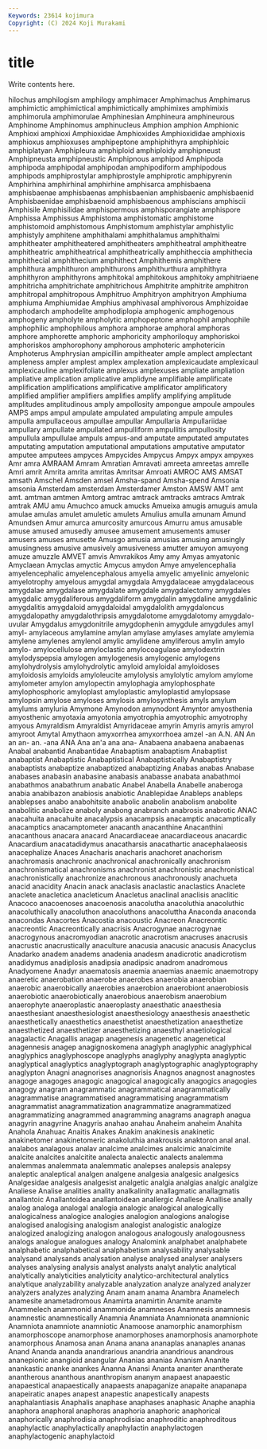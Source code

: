 ```yaml
---
Keywords: 23614 kojimura
Copyright: (C) 2024 Koji Murakami
---
```


# title

Write contents here.



hilochus amphilogism amphilogy amphimacer Amphimachus Amphimarus amphimictic
amphimictical amphimictically amphimixes amphimixis amphimorula amphimorulae Amphinesian Amphineura amphineurous Amphinome
Amphinomus amphinucleus Amphion amphion Amphionic Amphioxi amphioxi Amphioxidae Amphioxides Amphioxididae
amphioxis amphioxus amphioxuses amphipeptone amphiphithyra amphiphloic amphiplatyan Amphipleura amphiploid amphiploidy
amphipneust Amphipneusta amphipneustic Amphipnous amphipod Amphipoda amphipoda amphipodal amphipodan amphipodiform
amphipodous amphipods amphiprostylar amphiprostyle amphiprotic amphipyrenin Amphirhina amphirhinal amphirhine amphisarca
amphisbaena amphisbaenae amphisbaenas amphisbaenian amphisbaenic amphisbaenid Amphisbaenidae amphisbaenoid amphisbaenous amphiscians
amphiscii Amphisile Amphisilidae amphispermous amphisporangiate amphispore Amphissa Amphissus Amphistoma amphistomatic
amphistome amphistomoid amphistomous Amphistomum amphistylar amphistylic amphistyly amphitene amphithalami amphithalamus
amphithalmi amphitheater amphitheatered amphitheaters amphitheatral amphitheatre amphitheatric amphitheatrical amphitheatrically amphitheccia
amphithecia amphithecial amphithecium amphithect Amphithemis amphithere amphithura amphithuron amphithurons amphithurthura
amphithyra amphithyron amphithyrons amphitokal amphitokous amphitoky amphitriaene amphitricha amphitrichate amphitrichous
Amphitrite amphitrite amphitron amphitropal amphitropous Amphitruo Amphitryon amphitryon Amphiuma amphiuma
Amphiumidae Amphius amphivasal amphivorous Amphizoidae amphodarch amphodelite amphodiplopia amphogenic amphogenous
amphogeny ampholyte ampholytic amphopeptone amphophil amphophile amphophilic amphophilous amphora amphorae
amphoral amphoras amphore amphorette amphoric amphoricity amphoriloquy amphoriskoi amphoriskos amphorophony
amphorous amphoteric amphotericin Amphoterus Amphrysian ampicillin ampitheater ample amplect amplectant
ampleness ampler amplest amplex amplexation amplexicaudate amplexicaul amplexicauline amplexifoliate amplexus
amplexuses ampliate ampliation ampliative amplication amplicative amplidyne amplifiable amplificate amplification
amplifications amplificative amplificator amplificatory amplified amplifier amplifiers amplifies amplify amplifying
amplitude amplitudes amplitudinous amply ampollosity ampongue ampoule ampoules AMPS amps
ampul ampulate ampulated ampulating ampule ampules ampulla ampullaceous ampullae ampullar
Ampullaria Ampullariidae ampullary ampullate ampullated ampulliform ampullitis ampullosity ampullula ampullulae
ampuls ampus-and amputate amputated amputates amputating amputation amputational amputations amputative
amputator amputee amputees ampyces Ampycides Ampycus Ampyx ampyx ampyxes Amr
amra AMRAAM Amram Amratian Amravati amreeta amreetas amrelle Amri amrit
Amrita amrita amritas Amritsar Amroati AMROC AMS AMSAT amsath Amschel
Amsden amsel Amsha-spand Amsha-spend Amsonia amsonia Amsterdam amsterdam Amsterdamer Amston
AMSW AMT amt amt. amtman amtmen Amtorg amtrac amtrack amtracks
amtracs Amtrak amtrak AMU amu Amuchco amuck amucks Amueixa amugis
amuguis amula amulae amulas amulet amuletic amulets Amulius amulla amunam
Amund Amundsen Amur amurca amurcosity amurcous Amurru amus amusable amuse
amused amusedly amusee amusement amusements amuser amusers amuses amusette Amusgo
amusia amusias amusing amusingly amusingness amusive amusively amusiveness amutter amuyon
amuyong amuze amuzzle AMVET amvis Amvrakikos Amy amy Amyas amyatonic
Amyclaean Amyclas amyctic Amycus amydon Amye amyelencephalia amyelencephalic amyelencephalous amyelia
amyelic amyelinic amyelonic amyelotrophy amyelous amygdal amygdala Amygdalaceae amygdalaceous amygdalae
amygdalase amygdalate amygdale amygdalectomy amygdales amygdalic amygdaliferous amygdaliform amygdalin amygdaline
amygdalinic amygdalitis amygdaloid amygdaloidal amygdalolith amygdaloncus amygdalopathy amygdalothripsis amygdalotome amygdalotomy
amygdalo-uvular Amygdalus amygdonitrile amygdophenin amygdule amygdules amyl amyl- amylaceous amylamine
amylan amylase amylases amylate amylemia amylene amylenes amylenol amylic amylidene
amyliferous amylin amylo amylo- amylocellulose amyloclastic amylocoagulase amylodextrin amylodyspepsia amylogen
amylogenesis amylogenic amylogens amylohydrolysis amylohydrolytic amyloid amyloidal amyloidoses amyloidosis amyloids
amyloleucite amylolysis amylolytic amylom amylome amylometer amylon amylopectin amylophagia amylophosphate
amylophosphoric amyloplast amyloplastic amyloplastid amylopsase amylopsin amylose amyloses amylosis amylosynthesis
amyls amylum amylums amyluria Amymone Amynodon amynodont Amyntor amyosthenia amyosthenic
amyotaxia amyotonia amyotrophia amyotrophic amyotrophy amyous Amyraldism Amyraldist Amyridaceae amyrin
Amyris amyris amyrol amyroot Amytal Amythaon amyxorrhea amyxorrhoea amzel -an
A.N. AN An an an- an. -ana ANA Ana an'a
ana ana- Anabaena anabaena anabaenas Anabal anabantid Anabantidae Anabaptism anabaptism
Anabaptist anabaptist Anabaptistic Anabaptistical Anabaptistically Anabaptistry anabaptists anabaptize anabaptized anabaptizing
Anabas anabas Anabase anabases anabasin anabasine anabasis anabasse anabata anabathmoi
anabathmos anabathrum anabatic Anabel Anabella Anabelle anaberoga anabia anabibazon anabiosis
anabiotic Anablepidae Anableps anableps anablepses anabo anabohitsite anabolic anabolin anabolism
anabolite anabolitic anabolize anaboly anabong anabranch anabrosis anabrotic ANAC anacahuita
anacahuite anacalypsis anacampsis anacamptic anacamptically anacamptics anacamptometer anacanth anacanthine Anacanthini
anacanthous anacara anacard Anacardiaceae anacardiaceous anacardic Anacardium anacatadidymus anacatharsis anacathartic
anacephalaeosis anacephalize Anaces Anacharis anacharis anachoret anachorism anachromasis anachronic anachronical
anachronically anachronism anachronismatical anachronisms anachronist anachronistic anachronistical anachronistically anachronize anachronous
anachronously anachueta anacid anacidity Anacin anack anaclasis anaclastic anaclastics Anaclete
anaclete anacletica anacleticum Anacletus anaclinal anaclisis anaclitic Anacoco anacoenoses anacoenosis
anacolutha anacoluthia anacoluthic anacoluthically anacoluthon anacoluthons anacoluttha Anaconda anaconda anacondas
Anacortes Anacostia anacoustic Anacreon Anacreontic anacreontic Anacreontically anacrisis Anacrogynae anacrogynae
anacrogynous anacromyodian anacrotic anacrotism anacruses anacrusis anacrustic anacrustically anaculture anacusia
anacusic anacusis Anacyclus Anadarko anadem anadems anadenia anadesm anadicrotic anadicrotism
anadidymus anadiplosis anadipsia anadipsic anadrom anadromous Anadyomene Anadyr anaematosis anaemia
anaemias anaemic anaemotropy anaeretic anaerobation anaerobe anaerobes anaerobia anaerobian anaerobic
anaerobically anaerobies anaerobion anaerobiont anaerobiosis anaerobiotic anaerobiotically anaerobious anaerobism anaerobium
anaerophyte anaeroplastic anaeroplasty anaesthatic anaesthesia anaesthesiant anaesthesiologist anaesthesiology anaesthesis anaesthetic
anaesthetically anaesthetics anaesthetist anaesthetization anaesthetize anaesthetized anaesthetizer anaesthetizing anaesthyl anaetiological
anagalactic Anagallis anagap anagenesis anagenetic anagenetical anagennesis anagep anagignoskomena anaglyph
anaglyphic anaglyphical anaglyphics anaglyphoscope anaglyphs anaglyphy anaglypta anaglyptic anaglyptical anaglyptics
anaglyptograph anaglyptographic anaglyptography anaglypton Anagni anagnorises anagnorisis Anagnos anagnost anagnostes
anagoge anagoges anagogic anagogical anagogically anagogics anagogies anagogy anagram anagrammatic
anagrammatical anagrammatically anagrammatise anagrammatised anagrammatising anagrammatism anagrammatist anagrammatization anagrammatize anagrammatized
anagrammatizing anagrammed anagramming anagrams anagraph anagua anagyrin anagyrine Anagyris anahao
anahau Anaheim anaheim Anahita Anahola Anahuac Anaitis Anakes Anakim anakinesis
anakinetic anakinetomer anakinetomeric anakoluthia anakrousis anaktoron anal anal. analabos analagous
analav analcime analcimes analcimic analcimite analcite analcites analcitite analecta analectic
analects analemma analemmas analemmata analemmatic analepses analepsis analepsy analeptic analeptical
analgen analgene analgesia analgesic analgesics Analgesidae analgesis analgesist analgetic analgia
analgias analgic analgize Analiese Analise analities anality analkalinity anallagmatic anallagmatis
anallantoic Anallantoidea anallantoidean anallergic Anallese Anallise anally analog analoga analogal
analogia analogic analogical analogically analogicalness analogice analogies analogion analogions analogise
analogised analogising analogism analogist analogistic analogize analogized analogizing analogon analogous
analogously analogousness analogs analogue analogues analogy Analomink analphabet analphabete analphabetic
analphabetical analphabetism analysability analysable analysand analysands analysation analyse analysed analyser
analysers analyses analysing analysis analyst analysts analyt analytic analytical analytically
analyticities analyticity analytico-architectural analytics analytique analyzability analyzable analyzation analyze analyzed
analyzer analyzers analyzes analyzing Anam anam anama Anambra Anamelech anamesite
anametadromous Anamirta anamirtin Anamite anamite Anammelech anammonid anammonide anamneses Anamnesis
anamnesis anamnestic anamnestically Anamnia Anamniata Anamnionata anamnionic Anamniota anamniote anamniotic
Anamoose anamorphic anamorphism anamorphoscope anamorphose anamorphoses anamorphosis anamorphote anamorphous Anamosa
anan Anana anana ananaplas ananaples ananas Anand Ananda ananda anandrarious
anandria anandrious anandrous ananepionic anangioid anangular Ananias ananias Ananism Ananite
anankastic ananke anankes Ananna Anansi Ananta ananter anantherate anantherous ananthous
ananthropism ananym anapaest anapaestic anapaestical anapaestically anapaests anapaganize anapaite anapanapa
anapeiratic anapes anapest anapestic anapestically anapests anaphalantiasis Anaphalis anaphase anaphases
anaphasic Anaphe anaphia anaphora anaphoral anaphoras anaphoria anaphoric anaphorical anaphorically
anaphrodisia anaphrodisiac anaphroditic anaphroditous anaphylactic anaphylactically anaphylactin anaphylactogen anaphylactogenic anaphylactoid
